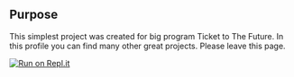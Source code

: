 ## Purpose

This simplest project was created for big program Ticket to The Future.
In this profile you can find many other great projects.
Please leave this page.

[![Run on Repl.it](https://repl.it/badge/github/Foult080/ticket-to-future)](https://repl.it/github/Foult080/ticket-to-future)